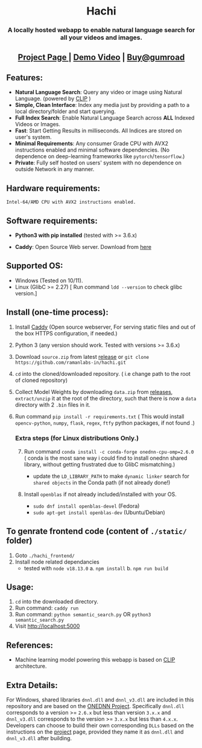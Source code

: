 <h1 align="center">Hachi</h1>

<h3 align="center">
    A locally hosted webapp to enable natural language search for all your videos and images.
</h1>

<h2 align="center">
    <a href="https://ramanlabs.in/static/hachi.html"> Project Page </a> | 
    <a href="https://www.youtube.com/watch?v=Oier6dK9Zs4"> Demo Video</a> |
    <a href="https://ramanlabs.gumroad.com/l/gslep/kf38xrw"> Buy@gumroad </a>
</h2>

## Features:
- **Natural Language Search**: Query any video or image using Natural Language. (powered by [CLIP](https://github.com/openai/CLIP) )
- **Simple, Clean Interface**: Index any media just by providing a path to a local directory/folder and start querying.
- **Full Index Search**: Enable Natural Language Search across **ALL** Indexed Videos or Images.
- **Fast**: Start Getting Results in milliseconds. All Indices are stored on user's system.
- **Minimal Requirements**: Any consumer Grade CPU with AVX2 instructions enabled and minimal software dependencies. (No dependence on deep-learning frameworks like ``pytorch``/``tensorflow``.)
- **Private**: Fully self hosted on users' system with no dependence on outside Network in any manner.

## Hardware requirements:
    Intel-64/AMD CPU with AVX2 instructions enabled.

## Software requirements:
-   **Python3 with pip installed** (tested with >= 3.6.x)

-   **Caddy**:  Open Source Web server. Download from [here](https://caddyserver.com/docs/install)

## Supported OS:
* Windows (Tested on 10/11).
* Linux   (GlibC >= 2.27)         [ Run command ``ldd --version`` to check glibc version.]

## Install (one-time process):

1. Install [Caddy](https://caddyserver.com/docs/install) (Open source webserver, For serving static files and out of the box HTTPS configuration, if needed.)
2. Python 3 (any version should work. Tested with versions >= 3.6.x)
3. Download ``source.zip``  from latest [release](https://github.com/ramanlabs-in/hachi/releases) or ``git clone https://github.com/ramanlabs-in/hachi.git``
4. ``cd`` into the cloned/downloaded repository.       ( i.e change path to the root of cloned repository)
5. Collect Model Weights by downloading ``data.zip`` from  [releases](https://github.com/ramanlabs-in/hachi/releases/download/v1.0/data.zip), ``extract/unzip`` it at the root of the directory, such that there is now a ``data`` directory with 2 ``.bin`` files in it.
6. Run command ``pip install -r requirements.txt``   ( This would install ``opencv-python``, ``numpy``, ``flask``, ``regex``, ``ftfy`` python packages, if not found .)

    ### Extra steps (for Linux distributions Only.)

    7. Run command ``conda install -c conda-forge onednn-cpu-omp=2.6.0`` ( conda is the most sane way i could find to install onednn shared library, without getting frustrated due to GlibC mismatching.)

        * update the ``LD_LIBRARY_PATH`` to make ``dynamic linker`` search for ``shared objects`` in the Conda path (if     not already done!)

    8. Install ``openblas`` if not already included/installed with your OS.
        *   ``sudo dnf install openblas-devel`` (Fedora)
        *   ``sudo apt-get install openblas-dev``  (Ubuntu/Debian)

## To genrate frontend code (content of `./static/` folder)
1. Goto `./hachi_frontend/`
2. Install node related dependancies
    * tested with `node v18.13.0`
    a. `npm install`
    b. `npm run build`

## Usage:
1. ``cd`` into the downloaded directory.
2.  Run command: ``caddy run``
3. Run command: ``python semantic_search.py``  OR ``python3 semantic_search.py``
4. Visit [http://localhost:5000](http://localhost:5000)

## References:
* Machine learning model powering this webapp is based on [CLIP](https://github.com/openai/CLIP) architecture.


## Extra Details:
For Windows, shared libraries  ``dnnl.dll`` and ``dnnl_v3.dll`` are included in this repository and are based on the [ONEDNN Project](https://github.com/oneapi-src/oneDNN).
Specifically ``dnnl.dll`` corresponds to a version >= ``2.6.x`` but less than version ``3.x.x`` and ``dnnl_v3.dll`` corresponds to the version >= ``3.x.x`` but less than ``4.x.x``.
Developers can choose to build their own corresponding ``DLLs`` based on the instructions on the [project](https://github.com/oneapi-src/oneDNN#requirements-for-building-from-source) page, provided they name it as ``dnnl.dll`` and ``dnnl_v3.dll`` after building.

